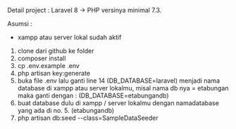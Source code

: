 Detail project : Laravel 8 -> PHP versinya minimal 7.3.

Asumsi :

-   xampp atau server lokal sudah aktif

1. clone dari github ke folder
2. composer install
3. cp .env.example .env
4. php artisan key:generate
5. buka file .env lalu ganti line 14 (DB_DATABASE=laravel) menjadi nama database di xampp atau server lokalmu, misal nama db nya = etabungan maka ganti dengan : (DB_DATABASE=etabungandb)
6. buat database dulu di xampp / server lokalmu dengan namadatabase yang ada di no. 5. (etabungandb)
7. php artisan db:seed --class=SampleDataSeeder
